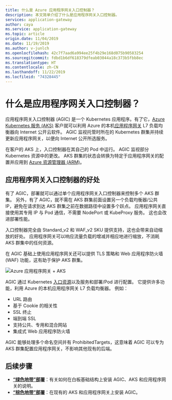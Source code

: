 ```yaml
---
title: 什么是 Azure 应用程序网关入口控制器？
description: 本文简单介绍了什么是应用程序网关入口控制器。
services: application-gateway
author: caya
ms.service: application-gateway
ms.topic: article
origin.date: 11/04/2019
ms.date: 11/19/2019
ms.author: v-junlch
ms.openlocfilehash: 42c7f7aad6a994ee25f4b29e168d075b90583254
ms.sourcegitcommit: fdbd1b6df618379dfeab03044a18c373b5fbb8ec
ms.translationtype: HT
ms.contentlocale: zh-CN
ms.lasthandoff: 11/22/2019
ms.locfileid: "74328445"
---
```

# <a name="what-is-application-gateway-ingress-controller"></a>什么是应用程序网关入口控制器？
应用程序网关入口控制器 (AGIC) 是一个 Kubernetes 应用程序。有了它，[Azure Kubernetes 服务 (AKS)](https://www.azure.cn/home/features/kubernetes-service/) 客户就可以利用 Azure 的本机[应用程序网关](https://www.azure.cn/home/features/application-gateway/) L7 负载均衡器向 Internet 公开云软件。 AGIC 监视托管时所在的 Kubernetes 群集并持续更新应用程序网关，以便向 Internet 公开所选服务。

在客户的 AKS 上，入口控制器在其自己的 Pod 中运行。 AGIC 监视部分 Kubernetes 资源中的更改。 AKS 群集的状态会转换为特定于应用程序网关的配置并应用到 [Azure 资源管理器 (ARM)](/azure-resource-manager/resource-group-overview)。

## <a name="benefits-of-application-gateway-ingress-controller"></a>应用程序网关入口控制器的好处
有了 AGIC，部署就可以通过单个应用程序网关入口控制器来控制多个 AKS 群集。 另外，有了 AGIC，就不需在 AKS 群集前面设置另一个负载均衡器/公共 IP，避免在请求到达 AKS 群集之前在数据路径中设置多个跃点。 应用程序网关直接使用其专用 IP 与 Pod 通信，不需要 NodePort 或 KubeProxy 服务。 这也会改进部署性能。

入口控制器完全由 Standard_v2 和 WAF_v2 SKU 提供支持，这也会带来自动缩放的好处。 应用程序网关可以响应流量负载的增减并相应地进行缩放，不消耗 AKS 群集中的任何资源。

在 AGIC 基础上使用应用程序网关还可以提供 TLS 策略和 Web 应用程序防火墙 (WAF) 功能，这有助于保护 AKS 群集。

![Azure 应用程序网关 + AKS](./media/application-gateway-ingress-controller-overview/architecture.png)

AGIC 通过 Kubernetes [入口资源](http://kubernetes.io/docs/user-guide/ingress/)以及服务和部署/Pod 进行配置。 它提供许多功能，利用 Azure 的本机应用程序网关 L7 负载均衡器。 例如：
  - URL 路由
  - 基于 Cookie 的相关性
  - SSL 终止
  - 端到端 SSL
  - 支持公共、专用和混合网站
  - 集成式 Web 应用程序防火墙

AGIC 能够处理多个命名空间并有 ProhibitedTargets，这意味着 AGIC 可以专为 AKS 群集配置应用程序网关，不影响其他现有的后端。 

## <a name="next-steps"></a>后续步骤

- [ **“绿色地带”部署**](ingress-controller-install-new.md)：有关如何在白板基础结构上安装 AGIC、AKS 和应用程序网关的说明。
- [ **“棕色地带”部署**](ingress-controller-install-existing.md)：在现有的 AKS 和应用程序网关上安装 AGIC。


